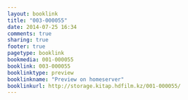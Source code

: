 ```yaml
---
layout: booklink
title: "003-000055"
date: 2014-07-25 16:34
comments: true
sharing: true
footer: true
pagetype: booklink 
bookmedia: 001-000055
booklink: 003-000055
booklinktype: preview
booklinkname: "Preview on homeserver"
booklinkurl: http://storage.kitap.hdfilm.kz/001-000055/
---
```

